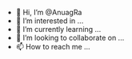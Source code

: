 - 👋 Hi, I’m @AnuagRa
- 👀 I’m interested in ...
- 🌱 I’m currently learning ...
- 💞️ I’m looking to collaborate on ...
- 📫 How to reach me ...

<!---
AnuagRa/AnuagRa is a ✨ special ✨ repository because its `README.md` (this file) appears on your GitHub profile.
You can click the Preview link to take a look at your changes.
--->
